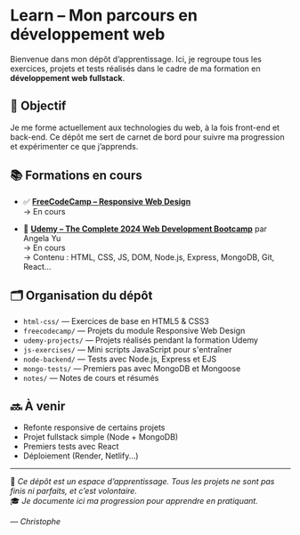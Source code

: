 # Learn – Mon parcours en développement web

Bienvenue dans mon dépôt d’apprentissage. Ici, je regroupe tous les exercices, projets et tests réalisés dans le cadre de ma formation en **développement web fullstack**.

## 🎯 Objectif

Je me forme actuellement aux technologies du web, à la fois front-end et back-end. Ce dépôt me sert de carnet de bord pour suivre ma progression et expérimenter ce que j’apprends.

## 📚 Formations en cours

- ✅ **[FreeCodeCamp – Responsive Web Design](https://www.freecodecamp.org/learn/2022/responsive-web-design/)**  
  → En cours

- 🚧 **[Udemy – The Complete 2024 Web Development Bootcamp](https://www.udemy.com/course/the-complete-web-development-bootcamp/)** par Angela Yu  
  → En cours  
  → Contenu : HTML, CSS, JS, DOM, Node.js, Express, MongoDB, Git, React...

## 🗂️ Organisation du dépôt

- `html-css/` — Exercices de base en HTML5 & CSS3
- `freecodecamp/` — Projets du module Responsive Web Design
- `udemy-projects/` — Projets réalisés pendant la formation Udemy
- `js-exercises/` — Mini scripts JavaScript pour s'entraîner
- `node-backend/` — Tests avec Node.js, Express et EJS
- `mongo-tests/` — Premiers pas avec MongoDB et Mongoose
- `notes/` — Notes de cours et résumés

## 🔜 À venir

- Refonte responsive de certains projets
- Projet fullstack simple (Node + MongoDB)
- Premiers tests avec React
- Déploiement (Render, Netlify...)

---

🧪 *Ce dépôt est un espace d’apprentissage. Tous les projets ne sont pas finis ni parfaits, et c’est volontaire.*  
🎓 *Je documente ici ma progression pour apprendre en pratiquant.*

— *Christophe*
